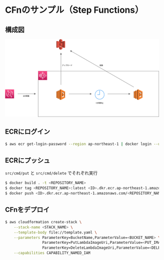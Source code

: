 # CFnのサンプル（Step Functions）

## 構成図

![構成図](./img/template.png)

## ECRにログイン

```sh
$ aws ecr get-login-password --region ap-northeast-1 | docker login --username AWS --password-stdin <ID>.dkr.ecr.ap-northeast-1.amazonaws.com
```

## ECRにプッシュ

`src/cmd/put` と `src/cmd/delete` でそれぞれ実行

```sh
$ docker build . -t <REPOSITORY_NAME>
$ docker tag <REPOSITORY_NAME>:latest <ID>.dkr.ecr.ap-northeast-1.amazonaws.com/<REPOSITORY_NAME>
$ docker push <ID>.dkr.ecr.ap-northeast-1.amazonaws.com/<REPOSITORY_NAME>:latest
```

## CFnをデプロイ

```sh
$ aws cloudformation create-stack \
    --stack-name <STACK_NAME> \
    --template-body file://template.yaml \
    --parameters ParameterKey=BucketName,ParameterValue=<BUCKET_NAME> \
                 ParameterKey=PutLambdaImageUri,ParameterValue=<PUT_IMAGE_URI>:latest \
                 ParameterKey=DeleteLambdaImageUri,ParameterValue=<DELETE_IMAGE_URI>:latest \
    --capabilities CAPABILITY_NAMED_IAM
```
